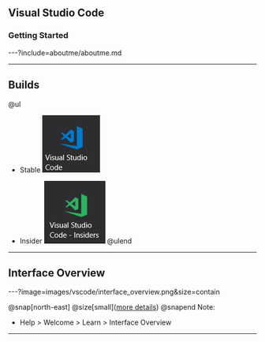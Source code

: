 ## Visual Studio Code
### Getting Started

---?include=aboutme/aboutme.md

---
## Builds

@ul
- Stable
![stable](images/vscode/stablebuildicon.png)

- Insider
![insider](images/vscode/insiderbuildicon.png)
@ulend

---

## Interface Overview

---?image=images/vscode/interface_overview.png&size=contain

@snap[north-east]
@size[small]([more details](https://code.visualstudio.com/docs/getstarted/userinterface))
@snapend
Note:
- Help > Welcome > Learn > Interface Overview
---
